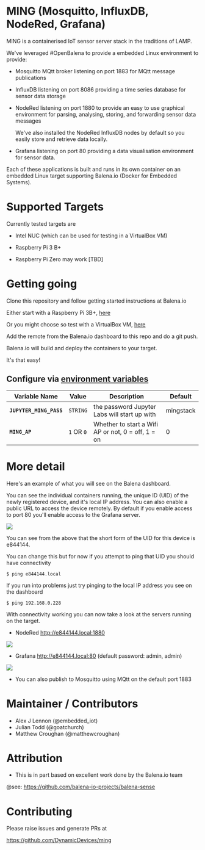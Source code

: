 # MING (Mosquitto, InfluxDB, NodeRed, Grafana)

MING is a containerised IoT sensor server stack in the traditions of LAMP.

We've leveraged #OpenBalena to provide a embedded Linux environment to provide:

- Mosquitto MQtt broker listening on port 1883 for MQtt message publications

- InfluxDB listening on port 8086 providing a time series database for sensor data storage

- NodeRed listening on port 1880 to provide an easy to use graphical environment for parsing,
  analysing, storing, and forwarding sensor data messages

  We've also installed the NodeRed InfluxDB nodes by default so you easily store and retrieve
  data locally.

- Grafana listening on port 80 providing a data visualisation environment for sensor data.

Each of these applications is built and runs in its own container on an
embedded Linux target supporting Balena.io (Docker for Embedded Systems).

# Supported Targets

Currently tested targets are

- Intel NUC (which can be used for testing in a VirtualBox VM)

- Raspberry Pi 3 B+

- Raspberry Pi Zero may work [TBD]

# Getting going

Clone this repository and follow getting started instructions at Balena.io

Either start with a Raspberry Pi 3B+, [here](https://www.balena.io/os/docs/raspberrypi3/getting-started)

Or you might choose so test with a VirtualBox VM, [here](https://www.balena.io/blog/no-hardware-use-virtualbox)

Add the remote from the Balena.io dashboard to this repo and do a git push.

Balena.io will build and deploy the containers to your target.

It's that easy!

## Configure via [environment variables](https://docs.resin.io/management/env-vars/)
Variable Name | Value | Description | Default
------------ | ------------- | ------------- | -------------
**`JUPYTER_MING_PASS`** | `STRING` | the password Jupyter Labs will start up with | mingstack
**`MING_AP`** | `1` OR `0` | Whether to start a Wifi AP or not, 0 = off, 1 = on  | 0


# More detail

Here's an example of what you will see on the Balena dashboard.

You can see the individual containers running, the unique ID (UID) of the newly registered device,
and it's local IP address. You can also enable a public URL to access the device remotely. By default
if you enable access to port 80 you'll enable access to the Grafana server.

![](https://i.ibb.co/jvxDcNr/Screenshot-from-2019-10-13-18-46-32.png)

You can see from the above that the short form of the UID for this device is e844144.

You can change this but for now if you attempt to ping that UID you should have connectivity

`$ ping e844144.local`

If you run into problems just try pinging to the local IP address you see on the dashboard 

`$ ping 192.168.0.228`

With connectivity working you can now take a look at the servers running on the target.

- NodeRed http://e844144.local:1880

![](https://i.ibb.co/pPMRkgS/Screenshot-from-2019-10-13-19-00-18.png)

- Grafana http://e844144.local:80 (default password: admin, admin)

![](https://i.ibb.co/rZ8C1qD/Screenshot-from-2019-10-13-19-00-54.png)

- You can also publish to Mosquitto using MQtt on the default port 1883

# Maintainer / Contributors

- Alex J Lennon (@embedded_iot)
- Julian Todd (@goatchurch)
- Matthew Croughan (@matthewcroughan)

# Attribution

- This is in part based on excellent work done by the Balena.io team

@see: https://github.com/balena-io-projects/balena-sense

# Contributing

Please raise issues and generate PRs at

https://github.com/DynamicDevices/ming


